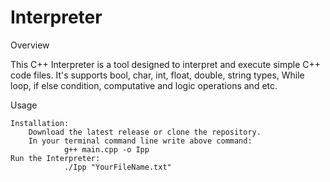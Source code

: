 # Interpreter

Overview

This C++ Interpreter is a tool designed to interpret and execute simple C++ code files. 
It's supports bool, char, int, float, double, string types, While loop, if else condition, computative and logic operations and etc.

Usage

    Installation:
        Download the latest release or clone the repository.
        In your terminal command line write above command:
                g++ main.cpp -o Ipp
    Run the Interpreter:
                ./Ipp "YourFileName.txt"
